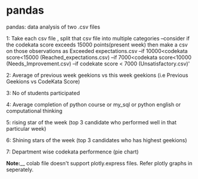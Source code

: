 # pandas
pandas: data analysis of two .csv files

1:  Take each csv file , split that csv file into multiple categories
      –consider if the codekata score exceeds 15000 points(present week) then make a csv on those observations as Exceeded expectations.csv
      –if 10000<codekata score<15000 (Reached_expectations.csv)
      –if 7000<codekata score<10000 (Needs_Improvement.csv)
      –if codekate score < 7000 (Unsatisfactory.csv)'
      
2:  Average of previous week geekions vs this week geekions (i.e Previous Geekions vs CodeKata Score)

3:  No of students participated

4:  Average completion of python course or my_sql or python english or computational thinking

5:  rising star of the week (top 3 candidate who performed well in that particular week)

6:  Shining stars of the week (top 3 candidates who has highest geekions)

7:  Department wise codekata performence (pie chart)

**Note:**__ colab file doesn't support plotly.express files. Refer plotly graphs in seperately.
